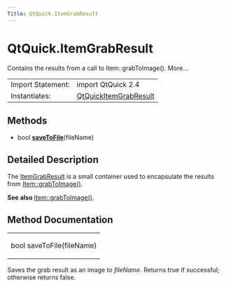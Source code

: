 ```yaml
---
Title: QtQuick.ItemGrabResult
---
```


# QtQuick.ItemGrabResult

<span class="subtitle"></span>
<!-- $$$ItemGrabResult-brief -->
<p>Contains the results from a call to Item::grabToImage(). More...</p>
<!-- @@@ItemGrabResult -->
<table class="alignedsummary">
<tr><td class="memItemLeft rightAlign topAlign"> Import Statement:</td><td class="memItemRight bottomAlign"> import QtQuick 2.4</td></tr><tr><td class="memItemLeft rightAlign topAlign"> Instantiates:</td><td class="memItemRight bottomAlign"> <a href="QtQuick.ItemGrabResult.md">QtQuickItemGrabResult</td></tr></table><ul>
</ul>
<h2 id="methods">Methods</h2>
<ul>
<li class="fn">bool <b><b><a href="#saveToFile-method">saveToFile</a></b></b>(fileName)</li>
</ul>
<!-- $$$ItemGrabResult-description -->
<h2 id="details">Detailed Description</h2>
</p>
<p>The <a href="index.html">ItemGrabResult</a> is a small container used to encapsulate the results from <a href="QtQuick.Item.md#grabToImage-method">Item::grabToImage()</a>.</p>
<p><b>See also </b><a href="QtQuick.Item.md#grabToImage-method">Item::grabToImage()</a>.</p>
<!-- @@@ItemGrabResult -->
<h2>Method Documentation</h2>
<!-- $$$saveToFile -->
<table class="qmlname"><tr valign="top" id="saveToFile-method"><td class="tblQmlFuncNode"><p><span class="type">bool</span> <span class="name">saveToFile</span>(<span class="type">fileName</span>)</p></td></tr></table><p>Saves the grab result as an image to <i>fileName</i>. Returns true if successful; otherwise returns false.</p>
<!-- @@@saveToFile -->
<br/>
